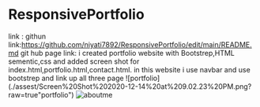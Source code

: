 # ResponsivePortfolio
link :
githun link:https://github.com/niyati7892/ResponsivePortfolio/edit/main/README.md
git hub page link:
i created portfolio website with Bootstrep,HTML sementic,css and added screen shot for index.html,portfolio.html,contact.html.
in this website i use navbar and use bootstrep and link up all three page 
![portfolio](./assest/Screen%20Shot%202020-12-14%20at%209.02.23%20PM.png? raw=true"portfolio")
![aboutme]()

